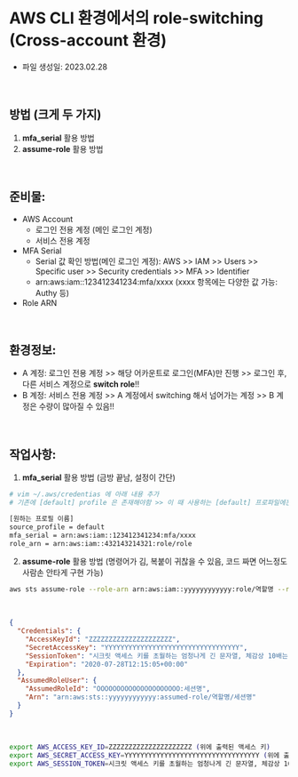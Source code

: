 # AWS CLI 환경에서의 role-switching (Cross-account 환경)

- 파일 생성일: 2023.02.28

<br>

## 방법 (크게 두 가지)

1. **mfa_serial** 활용 방법
2. **assume-role** 활용 방법

<br>

## 준비물:

- AWS Account
  - 로그인 전용 계정 (메인 로그인 계정)
  - 서비스 전용 계정
- MFA Serial
  - Serial 값 확인 방법(메인 로그인 계정): AWS >> IAM >> Users >> Specific user >> Security credentials >> MFA >> Identifier
  - arn:aws:iam::123412341234:mfa/xxxx (xxxx 항목에는 다양한 값 가능: Authy 등)
- Role ARN

<br>

## 환경정보:

- A 계정: 로그인 전용 계정 >> 해당 어카운트로 로그인(MFA)만 진행 >> 로그인 후, 다른 서비스 계정으로 **switch role**!!
- B 계정: 서비스 전용 계정 >> A 계정에서 switching 해서 넘어가는 계정 >> B 계정은 수량이 많아질 수 있음!!



<br>

## 작업사항:


1. **mfa_serial** 활용 방법 (금방 끝남, 설정이 간단)


```bash
# vim ~/.aws/credentias 에 아래 내용 추가
# 기존에 [default] profile 은 존재해야함 >> 이 때 사용하는 [default] 프로파일에는 메인 로그인 계정 IAM User의 Key set 값 필요

[원하는 프로필 이름]
source_profile = default
mfa_serial = arn:aws:iam::123412341234:mfa/xxxx
role_arn = arn:aws:iam::432143214321:role/role
```


2. **assume-role** 활용 방법 (명령어가 김, 복붙이 귀찮을 수 있음, 코드 짜면 어느정도 사람손 안타게 구현 가능)

```bash
aws sts assume-role --role-arn arn:aws:iam::yyyyyyyyyyyy:role/역할명 --role-session-name 아무거나 --serial-number arn:aws:iam::xxxxxxxxxxxx:mfa/사용자명 --token-code MFA인증번호

```

<br>


```json
{
  "Credentials": {
    "AccessKeyId": "ZZZZZZZZZZZZZZZZZZZZZ",
    "SecretAccessKey": "YYYYYYYYYYYYYYYYYYYYYYYYYYYYYYYYYY",
    "SessionToken": "시크릿 액세스 키를 초월하는 엄청나게 긴 문자열, 체감상 10배는 더 김",
    "Expiration": "2020-07-28T12:15:05+00:00"
  },
  "AssumedRoleUser": {
    "AssumedRoleId": "OOOOOOOOOOOOOOOOOOOOO:세션명",
    "Arn": "arn:aws:sts::yyyyyyyyyyyy:assumed-role/역할명/세션명"
  }
}
```

<br>


```bash
export AWS_ACCESS_KEY_ID=ZZZZZZZZZZZZZZZZZZZZZ (위에 출력된 액세스 키)
export AWS_SECRET_ACCESS_KEY=YYYYYYYYYYYYYYYYYYYYYYYYYYYYYYYYYY (위에 출력된 액세스 키)
export AWS_SESSION_TOKEN=시크릿 액세스 키를 초월하는 엄청나게 긴 문자열, 체감상 10배는 더 김 (위에 출력된 세션 토큰값)
```


<br>